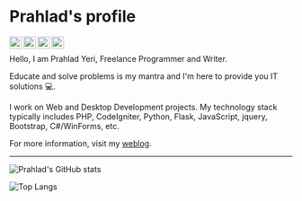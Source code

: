 # Prahlad's profile

[<img align="left" alt="prahladyeri | Email" width="22px" src="https://cdn.jsdelivr.net/npm/simple-icons@v3/icons/mail-dot-ru.svg" />](mailto:prahladyeri@yahoo.com)
[<img align="left" alt="prahladyeri | LinkedIn" width="22px" src="https://cdn.jsdelivr.net/npm/simple-icons@v3/icons/linkedin.svg" />](https://www.linkedin.com/in/prahlad-yeri-243a5316)
[<img align="left" alt="prahladyeri | Twitter" width="22px" src="https://cdn.jsdelivr.net/npm/simple-icons@v3/icons/twitter.svg" />](https://twitter.com/prahladyeri)
<!-- [<img align="left" alt="prahladyeri | Telegram" width="22px" src="https://cdn.jsdelivr.net/npm/simple-icons@v3/icons/telegram.svg" />](https://t.me/prahladyeri) -->
[<img align="left" alt="prahladyeri | Instagram" width="22px" src="https://cdn.jsdelivr.net/npm/simple-icons@v3/icons/instagram.svg" />](https://instagram.com/prahladyeri14)
<br/>


Hello, I am Prahlad Yeri, Freelance Programmer and Writer.

Educate and solve problems is my mantra and I'm here to provide you IT solutions 💻.

I work on Web and Desktop Development projects. My technology stack typically includes PHP, CodeIgniter, Python, Flask, JavaScript, jquery, Bootstrap, C#/WinForms, etc.

For more information, visit my [weblog](https://prahladyeri.github.io).

---

![Prahlad's GitHub stats](https://github-readme-stats-eight-theta.vercel.app/api?username=prahladyeri&count_private=true&show_icons=true&theme=dark)

![Top Langs](https://github-readme-stats-eight-theta.vercel.app/api/top-langs/?username=prahladyeri&hide=smalltalk,cpp&langs_count=8&layout=compact&theme=dark)
